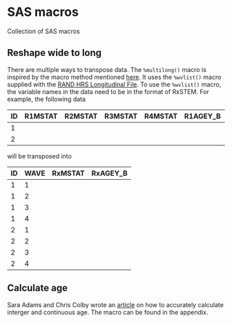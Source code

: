 # SAS macros

Collection of SAS macros

## Reshape wide to long

There are multiple ways to transpose data. The `%multilong()` macro is inspired by the macro method mentioned [here](http://easysas.blogspot.com/2011/01/reshape-data-set-from-wide-to-long.html). It uses the `%wvlist()` macro supplied with the [RAND HRS Longitudinal File](https://www.rand.org/well-being/social-and-behavioral-policy/centers/aging/dataprod/hrs-data.html). 
To use the `%wvlist()` macro, the variable names in the data need to be in the format of RxSTEM. For example, the following data
  
| ID |  R1MSTAT |  R2MSTAT |  R3MSTAT |  R4MSTAT |  R1AGEY_B |  R2AGEY_B |  R3AGEY_B |  R4AGEY_B |
|----|----------|----------|----------|----------|-----------|-----------|-----------|-----------|
| 1  |          |          |          |          |           |           |           |           |
| 2  |          |          |          |          |           |           |           |           |

will be transposed into

| ID |  WAVE |  RxMSTAT |  RxAGEY_B |
|----|-------|----------|-----------|
| 1  | 1     |          |           |
| 1  | 2     |          |           |
| 1  | 3     |          |           |
| 1  | 4     |          |           |
| 2  | 1     |          |           |
| 2  | 2     |          |           |
| 2  | 3     |          |           |
| 2  | 4     |          |           |

## Calculate age
Sara Adams and Chris Colby wrote an [article](https://www.lexjansen.com/wuss/2009/cod/COD-Adams.pdf) on how to accurately calculate interger and continuous age. The macro can be found in the appendix.  
